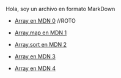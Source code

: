 Hola, soy un archivo en formato MarkDown
* [Array en MDN 0](https://developer.mozill.org/) //ROTO

* [Array.map en MDN 1](https://developer.mozilla.org/es/docs/Web/JavaScript/Referencia/Objetos_globales/Array/map)

* [Array.sort en MDN 2](https://developer.mozilla.org/es/docs/Web/JavaScript/Referencia/Objetos_globales/Array/sort)

* [Array en MDN 3](https://google.com/)

* [Array en MDN 4](https://facebook.com/)


